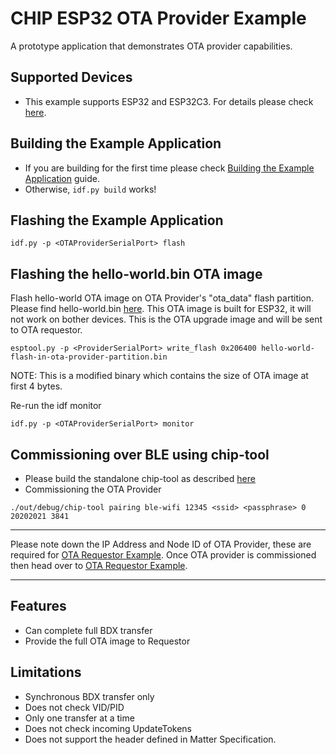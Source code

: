 # CHIP ESP32 OTA Provider Example
A prototype application that demonstrates OTA provider capabilities.

## Supported Devices
- This example supports ESP32 and ESP32C3. For details please check [here](https://github.com/shubhamdp/connectedhomeip/tree/shubhamdp-patch-1/examples/all-clusters-app/esp32#supported-devices).

## Building the Example Application
- If you are building for the first time please check [Building the Example Application](https://github.com/shubhamdp/connectedhomeip/tree/shubhamdp-patch-1/examples/all-clusters-app/esp32#building-the-example-application) guide.
- Otherwise, `idf.py build` works!

## Flashing the Example Application
```
idf.py -p <OTAProviderSerialPort> flash
```

## Flashing the hello-world.bin OTA image
Flash hello-world OTA image on OTA Provider's "ota_data" flash partition.
Please find hello-world.bin [here](http://shubhamdp.github.io/esp_ota/esp32/hello-world-flash-in-ota-provider-partition.bin).
This OTA image is built for ESP32, it will not work on bother devices.
This is the OTA upgrade image and will be sent to OTA requestor. 
```
esptool.py -p <ProviderSerialPort> write_flash 0x206400 hello-world-flash-in-ota-provider-partition.bin
```
NOTE: This is a modified binary which contains the size of OTA image at first 4 bytes.

Re-run the idf monitor
```
idf.py -p <OTAProviderSerialPort> monitor
```

## Commissioning over BLE using chip-tool
- Please build the standalone chip-tool as described [here](../../chip-tool)
- Commissioning the OTA Provider
```
./out/debug/chip-tool pairing ble-wifi 12345 <ssid> <passphrase> 0 20202021 3841
```

---

Please note down the IP Address and Node ID of OTA Provider, these are required for [OTA Requestor Example](../../ota-requestor-app/esp32).
Once OTA provider is commissioned then head over to [OTA Requestor Example](../../ota-requestor-app/esp32).

---

## Features
- Can complete full BDX transfer
- Provide the full OTA image to Requestor

## Limitations
- Synchronous BDX transfer only
- Does not check VID/PID
- Only one transfer at a time
- Does not check incoming UpdateTokens
- Does not support the header defined in Matter Specification.
